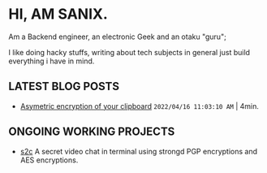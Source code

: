 # HI, AM SANIX.

Am a Backend engineer, an electronic Geek and an otaku "guru";

I like doing hacky stuffs, writing about tech subjects in general just build everything i have in mind.

## LATEST BLOG POSTS

- [Asymetric encryption of your clipboard](/blogs/asymetric-encryption-of-your-clipboard) `2022/04/16 11:03:10 AM` | 4min.


## ONGOING WORKING PROJECTS

- [s2c](https://github.com/sanix-darker/s2c) A secret video chat in terminal using strongd PGP encryptions and AES encryptions.
